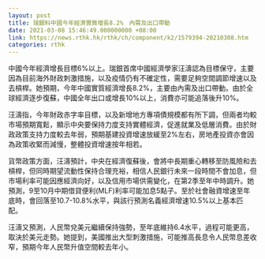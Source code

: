 ```yaml
---
layout: post
title: 瑞銀料中國今年經濟實質增長8.2%　內需及出口帶動
date: 2021-03-08 15:46:49.000000000 +08:00
link: https://news.rthk.hk/rthk/ch/component/k2/1579394-20210308.htm
categories: rthk
---
```


中國今年經濟增長目標6%以上。瑞銀首席中國經濟學家汪濤認為目標保守，主要因為目前海外財政刺激措施，以及疫情仍有不確定性，需要足夠空間調節增速以及去槓桿。她預期，今年中國實質經濟增長8.2%，主要由內需及出口帶動。由於全球經濟逐步復蘇，中國全年出口或增長10%以上，消費亦可能追落後升10%。

汪濤指，今年財政赤字率目標，以及新增地方專項債規模都有所下調，但兩者均較市場預期寬鬆，顯示中央要保持力度支持實體經濟，促進就業及低層消費。由於財政政策支持力度較去年弱，預期基建投資增速放緩至2%左右，房地產投資亦會因為政策收緊而減慢，整體投資增速按年相若。

貨幣政策方面，汪濤預計，中央在經濟復蘇後，會將中長期重心轉移至防風險和去槓桿，但同時期望流動性保持合理充裕，相信人民銀行未來一段時間不會加息，但市場利率可能因應經濟向好，以及信用市場供需變化，在第2季至年中時調升。她預測，9至10月中期借貸便利(MLF)利率可能加息5點子。至於社會融資增速至年底時，會回落至10.7-10.8%水平，與該行預測名義經濟增速10.5%以上基本匹配。

汪濤又預測，人民幣兌美元繼續保持強勢，至年底維持6.4水平，過程可能更高，取決於美元走勢。她提到，美國推出大型刺激措施，可能推高長息令人民幣息差收窄，預期今年人民幣升值空間較去年小。
